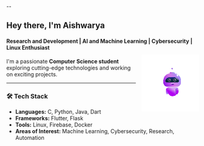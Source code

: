 --

## Hey there, I'm **Aishwarya**  
#### Research and Development | AI and Machine Learning | Cybersecurity | Linux Enthusiast  

<!-- Robo GIF aligned to right -->
<img align="right" src="https://raw.githubusercontent.com/thatavidreader/thatavidreader/main/robot.gif" width="150" style="margin-left: 15px; margin-top: -10px;">


I'm a passionate **Computer Science student** exploring cutting-edge technologies and working on exciting projects.

---

### 🛠️ Tech Stack
- **Languages:** C, Python, Java, Dart  
- **Frameworks:** Flutter, Flask  
- **Tools:** Linux, Firebase, Docker  
- **Areas of Interest:** Machine Learning, Cybersecurity, Research, Automation

